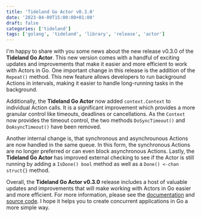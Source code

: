 ```yaml
---
title: 'Tideland Go Actor v0.3.0'
date: '2023-04-09T15:00:00+01:00'
draft: false
categories: ['tideland']
tags: ['golang', 'tideland', 'library', 'release', 'actor']
---
```


I'm happy to share with you some news about the new release v0.3.0 of the **Tideland Go Actor**. This new version comes with a handful of exciting updates and improvements that make it easier and more efficient to work with Actors in Go. One important change in this release is the addition of the `Repeat()` method. This new feature allows developers to run background Actions in intervals, making it easier to handle long-running tasks in the background.

Additionally, the **Tideland Go Actor** now added `context.Context` to individual Action calls. It is a significant improvement which provides a more granular control like timeouts, deadlines or cancellations. As the `Context` now provides the timeout control, the two methods `DoSyncTimeout()` and `DoAsyncTimeout()` have been removed.

Another internal change is, that synchronous and asynchrounous Actions are now handled in the same queue. In this form, the synchronous Actions are no longer preferred or can even block asynchronous Actions. Lastly, the **Tideland Go Actor** has improved external checking to see if the Actor is still running by adding a `IsDone() bool` method as well as a `Done() <-chan struct{}` method.

Overall, the **Tideland Go Actor v0.3.0** release includes a host of valuable updates and improvements that will make working with Actors in Go easier and more efficient. For more information, please see the [documentation](https://pkg.go.dev/tideland.dev/go/actor) and [source code](https://github.com/tideland/go-actor). I hope it helps you to create concurrent applications in Go a more simple way.
